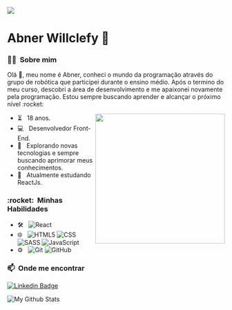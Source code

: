 ![](https://komarev.com/ghpvc/?username=AbnerWillclefy&color=006bed)

# Abner Willclefy :wave: &nbsp;

<h3> 🦸‍♂️ &nbsp;Sobre mim </h3>

<p>Olá 👋, meu nome é Abner, conheci o mundo da programação através do grupo de robótica que participei durante o ensino médio. Após o termino do meu curso, descobri a área de desenvolvimento e me apaixonei novamente pela programação. Estou sempre buscando aprender e alcançar o próximo nível :rocket:</p>
<img align="right" width="300" src="https://i2.wp.com/allhtaccess.info/wp-content/uploads/2018/03/programming.gif?fit=1281%2C716&ssl=1" />

- ⏳ &nbsp; 18 anos.
- 💻 &nbsp; Desenvolvedor Front-End.
- :thinking: &nbsp; Explorando novas tecnologias e sempre buscando aprimorar meus conhecimentos.
- :book: &nbsp; Atualmente estudando ReactJs.

<h3> :rocket: &nbsp;Minhas Habilidades </h3>

- 🛠 &nbsp;
  ![React](https://img.shields.io/badge/-React-333333?style=flat&logo=React)
- 🌐 &nbsp;
  ![HTML5](https://img.shields.io/badge/-HTML5-333333?style=flat&logo=HTML5)
  ![CSS](https://img.shields.io/badge/-CSS-333333?style=flat&logo=CSS3&logoColor=1572B6)
  ![SASS](https://img.shields.io/badge/-SASS-333333?style=flat&logo=SASS&logoColor=hotpink)
  ![JavaScript](https://img.shields.io/badge/-JavaScript-333333?style=flat&logo=javascript)
- ⚙️ &nbsp;
  ![Git](https://img.shields.io/badge/-Git-333333?style=flat&logo=git)
  ![GitHub](https://img.shields.io/badge/-GitHub-333333?style=flat&logo=github)

### 📫&nbsp; Onde me encontrar

[![Linkedin Badge](https://img.shields.io/badge/-AbnerWillclefy-blue?style=for-the-badge&logo=Linkedin&logoColor=white&link=https://www.linkedin.com/in/abner-willclefy/)](https://www.linkedin.com/in/abner-willclefy/)

<img align="center" src="https://github-readme-stats.vercel.app/api/top-langs/?username=abnerwillclefy&layout=compact&theme=radical" alt="My Github Stats">
